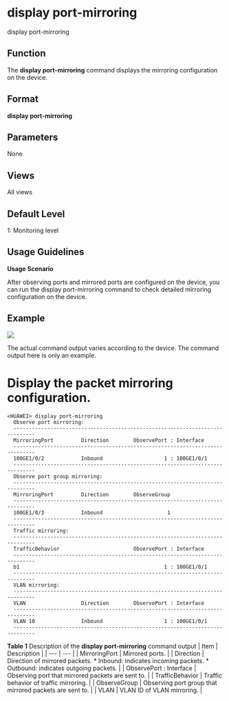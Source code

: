 display port-mirroring
======================

display port-mirroring

Function
--------



The **display port-mirroring** command displays the mirroring configuration on the device.




Format
------

**display port-mirroring**


Parameters
----------

None

Views
-----

All views


Default Level
-------------

1: Monitoring level


Usage Guidelines
----------------

**Usage Scenario**

After observing ports and mirrored ports are configured on the device, you can run the display port-mirroring command to check detailed mirroring configuration on the device.


Example
-------

![](../public_sys-resources/note_3.0-en-us.png) 

The actual command output varies according to the device. The command output here is only an example.


# Display the packet mirroring configuration.
```
<HUAWEI> display port-mirroring
  Observe port mirroring:
  -----------------------------------------------------------------------------
  MirroringPort         Direction        ObservePort : Interface
  -----------------------------------------------------------------------------
  100GE1/0/2            Inbound                    1 : 100GE1/0/1
  -----------------------------------------------------------------------------
  Observe port group mirroring:
  -----------------------------------------------------------------------------
  MirroringPort         Direction        ObserveGroup
  -----------------------------------------------------------------------------
  100GE1/0/3            Inbound                     1
  -----------------------------------------------------------------------------
  Traffic mirroring:
  -----------------------------------------------------------------------------
  TrafficBehavior                        ObservePort : Interface
  -----------------------------------------------------------------------------
  b1                                               1 : 100GE1/0/1
  -----------------------------------------------------------------------------
  VLAN mirroring:
  -----------------------------------------------------------------------------
  VLAN                  Direction        ObservePort : Interface
  -----------------------------------------------------------------------------
  VLAN 10               Inbound                    1 : 100GE1/0/1
  -----------------------------------------------------------------------------

```

**Table 1** Description of the **display port-mirroring** command output
| Item | Description |
| --- | --- |
| MirroringPort | Mirrored ports. |
| Direction | Direction of mirrored packets.   * Inbound: indicates incoming packets. * Outbound: indicates outgoing packets. |
| ObservePort : Interface | Observing port that mirrored packets are sent to. |
| TrafficBehavior | Traffic behavior of traffic mirroring. |
| ObserveGroup | Observing port group that mirrored packets are sent to. |
| VLAN | VLAN ID of VLAN mirroring. |